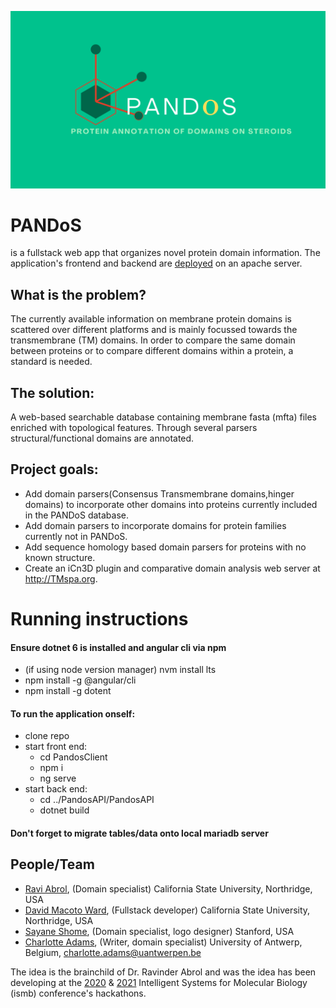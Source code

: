 
![Github_banner](github-images/Pandos_github_banner.png)

# PANDoS
is a fullstack web app that organizes novel protein domain information. 
The application's frontend and backend are [deployed](http://titin.abrol.csun.edu/pandos/) on an apache server.

## What is the problem?
The currently available information on membrane protein domains is scattered over different platforms and is mainly focussed towards the transmembrane (TM) domains. In order to compare the same domain between proteins or to compare different domains within a protein, a standard is needed.


## The solution:
A web-based searchable database containing membrane fasta (mfta) files enriched with topological features. Through several parsers structural/functional domains are annotated.


## Project goals:
* Add domain parsers(Consensus Transmembrane domains,hinger domains) to incorporate other domains into proteins currently included in the PANDoS database.
* Add domain parsers to incorporate domains for protein families currently not in PANDoS.
* Add sequence homology based domain parsers for proteins with no known structure.
* Create an iCn3D plugin and comparative domain analysis web server at <http://TMspa.org>.

# Running instructions
#### Ensure dotnet 6 is installed and angular cli via npm

* (if using node version manager) nvm install lts
* npm install -g @angular/cli
* npm install -g dotent

#### To run the application onself:
* clone repo
* start front end:
  * cd PandosClient
  * npm i
  * ng serve
* start back end:
  * cd ../PandosAPI/PandosAPI
  * dotnet build


#### Don't forget to migrate tables/data onto local mariadb server



## People/Team
* [Ravi Abrol](http://abrollab.org), (Domain specialist) California State University, Northridge, USA
* [David Macoto Ward](https://dmw01.github.io/), (Fullstack developer) California State University, Northridge, USA
* [Sayane Shome](https://github.com/sayaneshome), (Domain specialist, logo designer) Stanford, USA
* [Charlotte Adams](https://github.com/adamscharlotte), (Writer, domain specialist) University of Antwerp, Belgium, <charlotte.adams@uantwerpen.be>


The idea is the brainchild of Dr. Ravinder Abrol and was the idea has been developing at the [2020](https://github.com/hackathonismb/Creation-of-a-Membrane-Protein-Extended-Topology-Standard) & [2021](https://github.com/hackathonismb/Membrane-Protein-Domains-Motifs-Annotations) Intelligent Systems for Molecular Biology (ismb) conference's hackathons.

